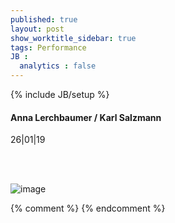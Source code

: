 ```yaml
---
published: true
layout: post
show_worktitle_sidebar: true
tags: Performance
JB :
  analytics : false
---
```


{% include JB/setup %}




<p>
<h4>Anna Lerchbaumer / Karl Salzmann</h4>
26|01|19<br />


<br /><br />
</p><p>
<img src="{{ site.url }}/images/anna_karl_sm.jpg" alt="image">
</p>



{% comment %}
{% endcomment %}